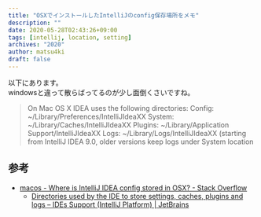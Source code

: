 ```yaml
---
title: "OSXでインストールしたIntelliJのconfig保存場所をメモ"
description: ""
date: 2020-05-28T02:43:26+09:00
tags: [intellij, location, setting]
archives: "2020"
author: matsu4ki
draft: false
---
```


以下にあります。<br>
windowsと違って散らばってるのが少し面倒くさいですね。

>On Mac OS X IDEA uses the following directories:
>Config: ~/Library/Preferences/IntelliJIdeaXX
>System: ~/Library/Caches/IntelliJIdeaXX
>Plugins: ~/Library/Application Support/IntelliJIdeaXX
>Logs: ~/Library/Logs/IntelliJIdeaXX (starting from IntelliJ IDEA 9.0, older versions keep logs under System location

## 参考

- [macos - Where is IntelliJ IDEA config stored in OSX? - Stack Overflow](https://stackoverflow.com/questions/23115091/where-is-intellij-idea-config-stored-in-osx)
  - [Directories used by the IDE to store settings, caches, plugins and logs – IDEs Support (IntelliJ Platform) | JetBrains](https://intellij-support.jetbrains.com/hc/en-us/articles/206544519-Directories-used-by-the-IDE-to-store-settings-caches-plugins-and-logs)
